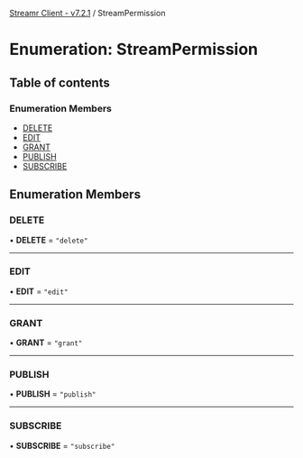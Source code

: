 [Streamr Client - v7.2.1](../README.md) / StreamPermission

# Enumeration: StreamPermission

## Table of contents

### Enumeration Members

- [DELETE](StreamPermission.md#delete)
- [EDIT](StreamPermission.md#edit)
- [GRANT](StreamPermission.md#grant)
- [PUBLISH](StreamPermission.md#publish)
- [SUBSCRIBE](StreamPermission.md#subscribe)

## Enumeration Members

### DELETE

• **DELETE** = ``"delete"``

___

### EDIT

• **EDIT** = ``"edit"``

___

### GRANT

• **GRANT** = ``"grant"``

___

### PUBLISH

• **PUBLISH** = ``"publish"``

___

### SUBSCRIBE

• **SUBSCRIBE** = ``"subscribe"``
